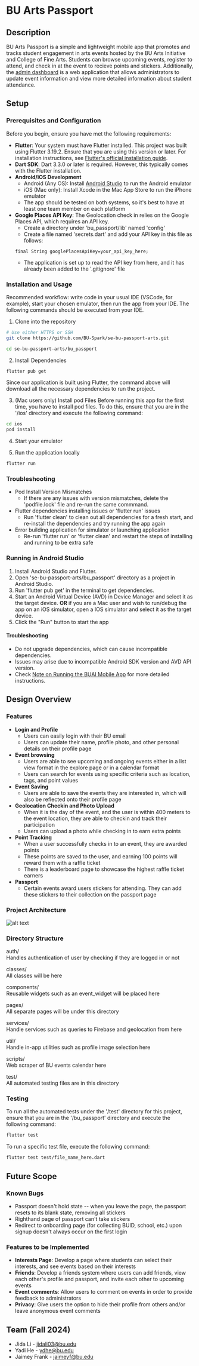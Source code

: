 # BU Arts Passport

## Description
BU Arts Passport is a simple and lightweight mobile app that promotes and tracks student engagement in arts events hosted by the BU Arts Initiative and College of Fine Arts. 
Students can browse upcoming events, register to attend, and check in at the event to recieve points and stickers. 
Additionally, the [admin dashboard](https://github.com/BU-Spark/se-bu-passport-arts/tree/main/bu_arts_admin#readme) is a web application that allows administrators to update event information and view more detailed information about student attendance.

## Setup
### Prerequisites and Configuration
Before you begin, ensure you have met the following requirements:
- **Flutter**: Your system must have Flutter installed. This project was built using Flutter 3.19.2. Ensure that you are using this version or later. For installation instructions, see [Flutter's official installation guide](https://flutter.dev/docs/get-started/install).
- **Dart SDK**: Dart 3.3.0 or later is required. However, this typically comes with the Flutter installation.
- **Android/iOS Development**
  - Android (Any OS): Install [Android Studio](https://www.googleadservices.com/pagead/aclk?sa=L&ai=DChcSEwiJz93JkaeKAxXtRv8BHe_TBHAYABAAGgJtZA&co=1&ase=2&gclid=CjwKCAiA9vS6BhA9EiwAJpnXwyqPEeTdnmYJlmv_h0rspF6aqHx3ixG6noWUMQVLwVpKeZFgYkn7URoCgT0QAvD_BwE&ohost=www.google.com&cid=CAESVeD2u5mAw1o91c_FyY_46vP87us4vi0tA6Iu4dX6V2MuKcocLIx1gH_KQ8NA8WSIuLCQx_Rd68u3f46xv0L304_h8762XMYTJL_NxZFAJSZyI4te4ak&sig=AOD64_1eatKpc9pLRakWNLVOZIfq4CwFIg&q&nis=4&adurl&ved=2ahUKEwiYiNjJkaeKAxW4lYkEHT78HV4Q0Qx6BAgKEAE) to run the Android emulator
  - iOS (Mac only): Install Xcode in the Mac App Store to run the iPhone emulator
  - The app should be tested on both systems, so it's best to have at least one team member on each platform
- **Google Places API Key**: The Geolocation check in relies on the Google Places API, which requires an API key.
  - Create a directory under 'bu_passport/lib' named 'config'
  - Create a file named 'secrets.dart' and add your API key in this file as follows:
  ```plaintext
  final String googlePlacesApiKey=your_api_key_here;
  ```
  - The application is set up to read the API key from here, and it has already been added to the '.gitignore' file

### Installation and Usage
Recommended workflow: write code in your usual IDE (VSCode, for example), start your chosen emulator, then run the app from your IDE. The following commands should be executed from your IDE.
1. Clone into the repository
```bash
# Use either HTTPS or SSH
git clone https://github.com/BU-Spark/se-bu-passport-arts.git

cd se-bu-passport-arts/bu_passport
```

2. Install Dependencies
```bash
flutter pub get
```
Since our application is built using Flutter, the command above will download all the necessary dependencies to run the project.

3. (Mac users only) Install pod Files
Before running this app for the first time, you have to install pod files. To do this, ensure that you are in the '/ios' directory and execute the following command:
```bash
cd ios
pod install
```

4. Start your emulator

5. Run the application locally
```bash
flutter run
```

### Troubleshooting
- Pod Install Version Mismatches
  - If there are any issues with version mismatches, delete the 'podfile.lock' file and re-run the same commmand.
- Flutter dependencies installing issues or 'flutter run' issues
  - Run 'flutter clean' to clean out all dependencies for a fresh start, and re-install the dependencies and try running the app again
- Error building application for simulator or launching application
  - Re-run 'flutter run' or 'flutter clean' and restart the steps of installing and running to be extra safe

### Running in Android Studio 
1. Install Android Studio and Flutter.
2. Open 'se-bu-passport-arts/bu_passport' directory as a project in Android Studio.
3. Run 'flutter pub get' in the terminal to get dependencies.
4. Start an Android Virtual Device (AVD) in Device Manager and select it as the target device. __OR__ if you are a Mac user and wish to run/debug the app on an iOS simulator, open a IOS simulator and select it as the target device.
5. Click the "Run" button to start the app
   
#### Troubleshooting
- Do not upgrade dependencies, which can cause incompatible dependencies.
- Issues may arise due to incompatible Android SDK version and AVD API version.
- Check [Note on Running the BUAI Mobile App](https://heady-dibble-7cf.notion.site/Running-the-BUAI-Mobile-App-15fd6be61527806893dfeaadd1762f80) for more detailed instructions.

## Design Overview
### Features
- **Login and Profile**
  - Users can easily login with their BU email
  - Users can update their name, profile photo, and other personal details on their profile page
- **Event browsing**
  - Users are able to see upcoming and ongoing events either in a list view format in the explore page or in a calendar format
  - Users can search for events using specific criteria such as location, tags, and point values
- **Event Saving**
  - Users are able to save the events they are interested in, which will also be reflected onto their profile page
- **Geolocation Checkin and Photo Upload**
  - When it is the day of the event, and the user is within 400 meters to the event location, they are able to checkin and track their participation
  - Users can upload a photo while checking in to earn extra points
- **Point Tracking**
  - When a user successfully checks in to an event, they are awarded points
  - These points are saved to the user, and earning 100 points will reward them with a raffle ticket
  - There is a leaderboard page to showcase the highest raffle ticket earners
-  **Passport**
   - Certain events award users stickers for attending. They can add these stickers to their collection on the passport page

### Project Architecture

![alt text](./architecture.png)

### Directory Structure

auth/ \
Handles authentication of user by checking if they are logged in or not

classes/ \
All classes will be here

components/ \
Reusable widgets such as an event_widget will be placed here
  
pages/ \
All separate pages will be under this directory

services/ \
Handle services such as queries to Firebase and geolocation from here

util/ \
Handle in-app utilities such as profile image selection here

scripts/ \
Web scraper of BU events calendar here

test/ \
All automated testing files are in this directory

### Testing
To run all the automated tests under the '/test' directory for this project, ensure that you are in the '/bu_passport' directory and execute the following command:
```bash
flutter test
```
To run a specific test file, execute the following command:
```bash
flutter test test/file_name_here.dart
```


## Future Scope

### Known Bugs
- Passport doesn't hold state -- when you leave the page, the passport resets to its blank state, removing all stickers
- Righthand page of passport can't take stickers
- Redirect to onboarding page (for collecting BUID, school, etc.) upon signup doesn't always occur on the first login

### Features to be Implemented
- **Interests Page**: Develop a page where students can select their interests, and see events based on their interests
- **Friends**: Develop a friends system where users can add friends, view each other's profile and passport, and invite each other to upcoming events
- **Event comments**: Allow users to comment on events in order to provide feedback to administrators
- **Privacy**: Give users the option to hide their profile from others and/or leave anonymous event comments

## Team (Fall 2024)

- Jida Li - [jidali03@bu.edu](mailto:jidali03@bu.edu)
- Yadi He - [ydhe@bu.edu](mailto:ydhe@bu.edu)
- Jaimey Frank - [jaimeyf@bu.edu](mailto:jaimeyf@bu.edu)
